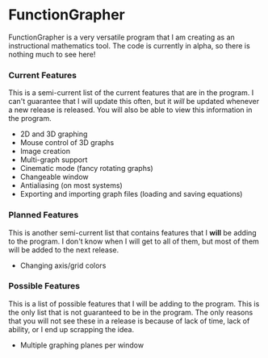 # FunctionGrapher
FunctionGrapher is a very versatile program that I am creating as an instructional mathematics tool. The code is currently in alpha, so there is nothing much to see here!

### Current Features
This is a semi-current list of the current features that are in the program. I can't guarantee that I will update this often, but it _will_ be updated whenever a new release is released. You will also be able to view this information in the program.

+ 2D and 3D graphing
+ Mouse control of 3D graphs
+ Image creation
+ Multi-graph support
+ Cinematic mode (fancy rotating graphs)
+ Changeable window
+ Antialiasing (on most systems)
+ Exporting and importing graph files (loading and saving equations)

### Planned Features
This is another semi-current list that contains features that I __will__ be adding to the program. I don't know when I will get to all of them, but most of them will be added to the next release.

+ Changing axis/grid colors

### Possible Features
This is a list of possible features that I will be adding to the program. This is the only list that is not guaranteed to be in the program. The only reasons that you will not see these in a release is because of lack of time, lack of ability, or I end up scrapping the idea.

+ Multiple graphing planes per window
